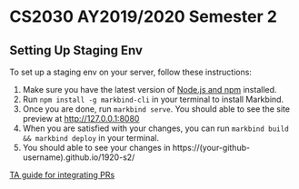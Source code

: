 # CS2030 AY2019/2020 Semester 2 


## Setting Up Staging Env 
To set up a staging env on your server, follow these instructions: 

1. Make sure you have the latest version of [Node.js and npm](https://www.npmjs.com/get-npm) installed. 
2. Run ```npm install -g markbind-cli``` in your terminal to install Markbind. 
3. Once you are done, run ```markbind serve```. You should able to see the site preview at http://127.0.0.1:8080 
4. When you are satisfied with your changes, you can run ```markbind build && markbind deploy``` in your terminal. 
5. You should able to see your changes in https://(your-github-username).github.io/1920-s2/

[TA guide for integrating PRs](https://github.com/nus-cs2030/1920-s2/blob/master/contents/guides/taGuide.md)